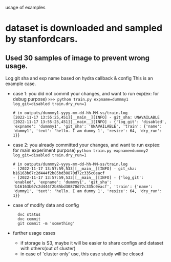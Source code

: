 usage of examples
# dataset is downloaded and sampled by stanfordcars. 
## Used 30 samples of image to prevent wrong usage.

Log git sha and exp name based on hydra callback & config
This is an example case.

- case 1: you did not commit your changes, and want to run exp(ex: for debug purpose)
    `>>> python train.py expname=dummmy1 log_git=disabled train.dry_run=1`
    ```
    # in outputs/dummmy1-yyyy-mm-dd-hh-MM-ss/train.log
    [2022-11-17 13:55:25,451][__main__][INFO] - git_sha: UNAVAILABLE
    [2022-11-17 13:55:25,451][__main__][INFO] - {'log_git': 'disabled', 'expname': 'dummmy1', 'git_sha': 'UNAVAILABLE', 'train': {'name': 'dummy1', 'text': 'hello. I am dummy 1', 'resize': 64, 'dry_run': 1}}
    ```

- case 2: you already committed your changes, and want to run exp(ex: for main experiment purpose)
    `python train.py expname=dummmy2 log_git=disabled train.dry_run=1`
  ```
  # in outputs/dummmy2-yyyy-mm-dd-hh-MM-ss/train.log
  - [2022-11-17 13:57:59,533][__main__][INFO] - git_sha: b16163b67c2d444f2b85bd30870d72c335c0eacf
  - [2022-11-17 13:57:59,533][__main__][INFO] - {'log_git': 'enabled', 'expname': 'dummmy1', 'git_sha': 'b16163b67c2d444f2b85bd30870d72c335c0eacf', 'train': {'name': 'dummy1', 'text': 'hello. I am dummy 1', 'resize': 64, 'dry_run': 1}}
  ```

- case of modify data and config
  ```
    dvc status
    dvc commit
    git commit -m 'something'
  ```
- further usage cases
  - if storage is S3, maybe it will be easier to share configs and dataset with others(out of cluster)
  - in case of 'cluster only' use, this case study will be closed